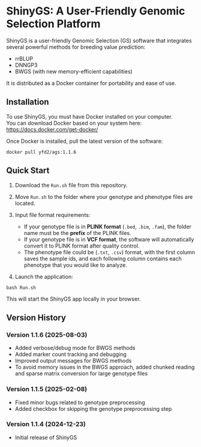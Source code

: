 # ShinyGS: A User-Friendly Genomic Selection Platform

ShinyGS is a user-friendly Genomic Selection (GS) software that integrates several powerful methods for breeding value prediction:

- rrBLUP  
- DNNGP3  
- BWGS (with new memory-efficient capabilities)

It is distributed as a Docker container for portability and ease of use.

## Installation

To use ShinyGS, you must have Docker installed on your computer.  
You can download Docker based on your system here:  
https://docs.docker.com/get-docker/

Once Docker is installed, pull the latest version of the software:

```
docker pull yfd2/ags:1.1.6
```

## Quick Start

1. Download the `Run.sh` file from this repository.

2. Move `Run.sh` to the folder where your genotype and phenotype files are located.

3. Input file format requirements:
   - If your genotype file is in **PLINK format** (`.bed`, `.bim`, `.fam`), the folder name must be the **prefix** of the PLINK files.
   - If your genotype file is in **VCF format**, the software will automatically convert it to PLINK format after quality control.
   - The phenotype file could be (`.txt`, `.csv`) format, with the first column saves the sample ids, and each following column contains each phenotype that you would like to analyze.

4. Launch the application:

```
bash Run.sh
```

This will start the ShinyGS app locally in your browser.

## Version History

### Version 1.1.6 (2025-08-03)
- Added verbose/debug mode for BWGS methods
- Added marker count tracking and debugging
- Improved output messages for BWGS methods
- To avoid memory issues in the BWGS approach, added chunked reading and sparse matrix conversion for large genotype files

### Version 1.1.5 (2025-02-08)
- Fixed minor bugs related to genotype preprocessing
- Added checkbox for skipping the genotype preprocessing step

### Version 1.1.4 (2024-12-23)
- Initial release of ShinyGS
